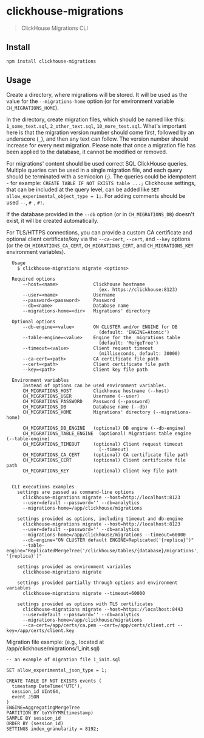 
# clickhouse-migrations

> ClickHouse Migrations CLI

## Install

```sh
npm install clickhouse-migrations
```

## Usage

Create a directory, where migrations will be stored. It will be used as the value for the `--migrations-home` option (or for environment variable `CH_MIGRATIONS_HOME`).

In the directory, create migration files, which should be named like this: `1_some_text.sql`, `2_other_text.sql`, `10_more_test.sql`. What's important here is that the migration version number should come first, followed by an underscore (`_`), and then any text can follow. The version number should increase for every next migration. Please note that once a migration file has been applied to the database, it cannot be modified or removed. 

For migrations' content should be used correct SQL ClickHouse queries. Multiple queries can be used in a single migration file, and each query should be terminated with a semicolon (;). The queries could be idempotent - for example: `CREATE TABLE IF NOT EXISTS table ...;` Clickhouse settings, that can be included at the query level, can be added like `SET allow_experimental_object_type = 1;`. For adding comments should be used `--`, `# `, `#!`. 

If the database provided in the `--db` option (or in `CH_MIGRATIONS_DB`) doesn't exist, it will be created automatically.

For TLS/HTTPS connections, you can provide a custom CA certificate and optional client certificate/key via the `--ca-cert`, `--cert`, and `--key` options (or the `CH_MIGRATIONS_CA_CERT`, `CH_MIGRATIONS_CERT`, and `CH_MIGRATIONS_KEY` environment variables).

```
  Usage
    $ clickhouse-migrations migrate <options>

  Required options
      --host=<name>             Clickhouse hostname 
                                  (ex. https://clickhouse:8123)
      --user=<name>             Username
      --password=<password>     Password
      --db=<name>               Database name
      --migrations-home=<dir>   Migrations' directory

  Optional options
      --db-engine=<value>       ON CLUSTER and/or ENGINE for DB
                                  (default: 'ENGINE=Atomic')
      --table-engine=<value>    Engine for the _migrations table
                                  (default: 'MergeTree')
      --timeout=<value>         Client request timeout 
                                  (milliseconds, default: 30000)
      --ca-cert=<path>          CA certificate file path
      --cert=<path>             Client certificate file path
      --key=<path>              Client key file path                            

  Environment variables
      Instead of options can be used environment variables.
      CH_MIGRATIONS_HOST        Clickhouse hostname (--host)
      CH_MIGRATIONS_USER        Username (--user)
      CH_MIGRATIONS_PASSWORD    Password (--password)
      CH_MIGRATIONS_DB          Database name (--db)
      CH_MIGRATIONS_HOME        Migrations' directory (--migrations-home)

      CH_MIGRATIONS_DB_ENGINE   (optional) DB engine (--db-engine)
      CH_MIGRATIONS_TABLE_ENGINE  (optional) Migrations table engine (--table-engine)      
      CH_MIGRATIONS_TIMEOUT     (optional) Client request timeout 
                                  (--timeout)
      CH_MIGRATIONS_CA_CERT     (optional) CA certificate file path
      CH_MIGRATIONS_CERT        (optional) Client certificate file path
      CH_MIGRATIONS_KEY         (optional) Client key file path


  CLI executions examples
    settings are passed as command-line options
      clickhouse-migrations migrate --host=http://localhost:8123
      --user=default --password='' --db=analytics 
      --migrations-home=/app/clickhouse/migrations

    settings provided as options, including timeout and db-engine
      clickhouse-migrations migrate --host=http://localhost:8123 
      --user=default --password='' --db=analytics 
      --migrations-home=/app/clickhouse/migrations --timeout=60000 
      --db-engine="ON CLUSTER default ENGINE=Replicated('{replica}')"
      --table-engine="ReplicatedMergeTree('/clickhouse/tables/{database}/migrations', '{replica}')"    

    settings provided as environment variables
      clickhouse-migrations migrate

    settings provided partially through options and environment variables
      clickhouse-migrations migrate --timeout=60000

    settings provided as options with TLS certificates
      clickhouse-migrations migrate --host=https://localhost:8443
      --user=default --password='' --db=analytics
      --migrations-home=/app/clickhouse/migrations
      --ca-cert=/app/certs/ca.pem --cert=/app/certs/client.crt --key=/app/certs/client.key
```

Migration file example:
(e.g., located at /app/clickhouse/migrations/1_init.sql)
```
-- an example of migration file 1_init.sql

SET allow_experimental_json_type = 1;

CREATE TABLE IF NOT EXISTS events (
  timestamp DateTime('UTC'),
  session_id UInt64,
  event JSON
)
ENGINE=AggregatingMergeTree
PARTITION BY toYYYYMM(timestamp) 
SAMPLE BY session_id 
ORDER BY (session_id) 
SETTINGS index_granularity = 8192;
```      